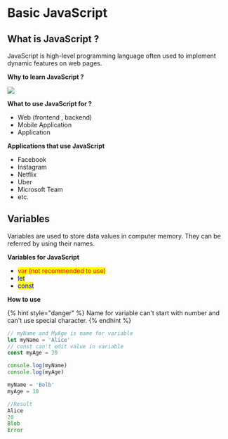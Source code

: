 # Basic JavaScript

## What is JavaScript ?

JavaScript is high-level programming language often used to implement dynamic features on web pages.

**Why to learn JavaScript ?**

![](https://s3-torquehhvm-wpengine.netdna-ssl.com/uploads/2022/02/stackoverflow-developer-survey-2021-most-popular-technologies-1024x395.png)

**What to use JavaScript for ?**

* Web (frontend , backend)
* Mobile Application
* Application

**Applications that use JavaScript**

* Facebook
* Instagram
* Netflix
* Uber
* Microsoft Team
* etc.

## Variables

Variables are used to store data values in computer memory. They can be referred by using their names.

**Variables for JavaScript**

* <mark style="color:red;">var (not recommended to use)</mark>
* <mark style="color:blue;">let</mark>
* <mark style="color:blue;">const</mark>

**How to use**

{% hint style="danger" %}
Name for variable can't start with number and can't use special character.
{% endhint %}

```javascript
// myName and MyAge is name for variable 
let myName = 'Alice'
// const can't edit value in variable
const myAge = 20

console.log(myName)
console.log(myAge)

myName = 'Bolb'
myAge = 18

//Result
Alice
20
Blob
Error
```
